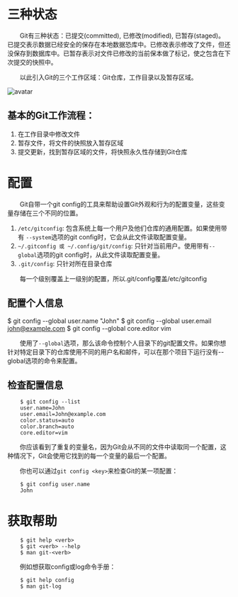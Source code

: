 
# 三种状态

&emsp;&emsp;Git有三种状态：已提交(committed), 已修改(modified), 已暂存(staged)。已提交表示数据已经安全的保存在本地数据恐库中。已修改表示修改了文件，但还没保存到数据库中。已暂存表示对文件已修改的当前保本做了标记，使之包含在下次提交的快照中。

&emsp;&emsp;以此引入Git的三个工作区域：Git仓库，工作目录以及暂存区域。

![avatar](https://cdn.jsdelivr.net/gh/facedamon/MarkDownPhotos@master/books/git/git工作区域.png)

## 基本的Git工作流程：

1. 在工作目录中修改文件
2. 暂存文件，将文件的快照放入暂存区域
3. 提交更新，找到暂存区域的文件，将快照永久性存储到Git仓库

# 配置

&emsp;&emsp;Git自带一个git config的工具来帮助设置Git外观和行为的配置变量，这些变量存储在三个不同的位置。

1. `/etc/gitconfig`: 包含系统上每一个用户及他们仓库的通用配置。如果使用带有 `--system`选项的git config时，它会从此文件读取配置变量。
2. `~/.gitconfig 或 ~/.config/git/config`: 只针对当前用户。使用带有`--global`选项的git config时，从此文件读取配置变量。
3. `.git/config`: 只针对所在目录仓库

&emsp;&emsp;每一个级别覆盖上一级别的配置，所以.git/config覆盖/etc/gitconfig

## 配置个人信息


$ git config --global user.name "John"
$ git config --global user.email john@example.com
$ git config --global core.editor vim


&emsp;&emsp;使用了`--global`选项，那么该命令控制个人目录下的git配置文件。如果你想针对特定目录下的仓库使用不同的用户名和邮件，可以在那个项目下运行没有--global选项的命令来配置。

## 检查配置信息

        $ git config --list
        user.name=John
        user.email=John@example.com
        color.status=auto
        color.branch=auto
        core.editor=vim


&emsp;&emsp;你应该看到了重复的变量名，因为Git会从不同的文件中读取同一个配置，这种情况下，Git会使用它找到的每一个变量的最后一个配置。

&emsp;&emsp;你也可以通过`git config <key>`来检查Git的某一项配置：


        $ git config user.name
        John


# 获取帮助


        $ git help <verb>
        $ git <verb> --help
        $ man git-<verb>


&emsp;&emsp;例如想获取config或log命令手册：


        $ git help config
        $ man git-log
